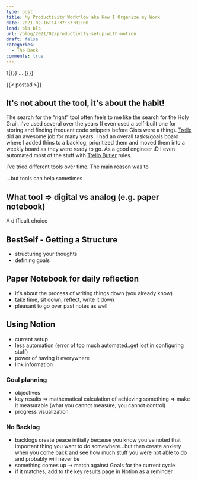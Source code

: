 ```yaml
---
type: post
title: My Productivity Workflow aka How I Organize my Work
date: 2021-02-16T14:37:53+01:00
lead: bla bla
url: /blog/2021/02/productivity-setup-with-notion
draft: false
categories:
  - The Desk
comments: true
---
```

1{{<intro>}}
  ...
{{</intro>}}

<!--more-->

{{< postad >}}

## It's not about the tool, it's about the habit!

The search for the “right” tool often feels to me like the search for the Holy Grail. I’ve used several over the years (I even used a self-built one for storing and finding frequent code snippets before Gists were a thing). [Trello](https://trello.com) did an awesome job for many years. I had an overall tasks/goals board where I added thins to a backlog, prioritized them and moved them into a weekly board as they were ready to go. As a good engineer :D I even automated most of the stuff with [Trello Butler](https://help.trello.com/article/1198-an-intro-to-butler) rules.



I’ve tried different tools over time. The main reason was to 

...but tools can help sometimes

## What tool => digital vs analog (e.g. paper notebook)

A difficult choice


## BestSelf - Getting a Structure

- structuring your thoughts
- defining goals

## Paper Notebook for daily reflection

- it's about the process of writing things down (you already know)
- take time, sit down, reflect, write it down
- pleasant to go over past notes as well

## Using Notion

- current setup
- less automation (error of too much automated..get lost in configuring stuff)
- power of having it everywhere
- link information

### Goal planning

- objectives
- key results => mathematical calculation of achieving something => make it measurable (what you cannot measure, you cannot control)
- progress visualization

### No Backlog

- backlogs create peace initially because you know you’ve noted that important thing you want to do somewhere...but then create anxiety when you come back and see how much stuff you were not able to do and probably will never be
- something comes up -> match against Goals for the current cycle
- if it matches, add to the key results page in Notion as a reminder